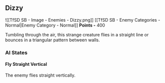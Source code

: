 ## Dizzy
![[TfSD SB - Image - Enemies - Dizzy.png]]
[[TfSD SB - Enemy Categories - Normal|Enemy Category - Normal]]
**Points -** 400

Tumbling through the air, this strange creature flies in a straight line or bounces in a triangular pattern between walls.
### AI States
#### Fly Straight Vertical
The enemy flies straight vertically.